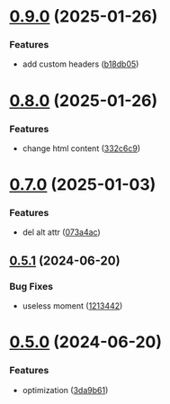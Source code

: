 # [0.9.0](https://github.com/tardis-ksh/hexo-ai-summaries/compare/v0.8.0...v0.9.0) (2025-01-26)


### Features

* add custom headers ([b18db05](https://github.com/tardis-ksh/hexo-ai-summaries/commit/b18db05fd939a6525295a8e741e09095bdb7a7c7))



# [0.8.0](https://github.com/tardis-ksh/hexo-ai-summaries/compare/v0.7.0...v0.8.0) (2025-01-26)


### Features

* change html content ([332c6c9](https://github.com/tardis-ksh/hexo-ai-summaries/commit/332c6c96400955bca86339861367cf2daa1ac936))



# [0.7.0](https://github.com/tardis-ksh/hexo-ai-summaries/compare/v0.5.1...v0.7.0) (2025-01-03)


### Features

* del alt attr ([073a4ac](https://github.com/tardis-ksh/hexo-ai-summaries/commit/073a4acd281fd297dc1d634a25f8881990432b83))



## [0.5.1](https://github.com/tardis-ksh/hexo-ai-summaries/compare/v0.5.0...v0.5.1) (2024-06-20)


### Bug Fixes

* useless moment ([1213442](https://github.com/tardis-ksh/hexo-ai-summaries/commit/1213442a8d9fd95fea29056f1ac25725fe66f676))



# [0.5.0](https://github.com/tardis-ksh/hexo-ai-summaries/compare/v0.4.0...v0.5.0) (2024-06-20)


### Features

* optimization ([3da9b61](https://github.com/tardis-ksh/hexo-ai-summaries/commit/3da9b61de2dd3e2325d59c0405f19e8cf7334f20))



